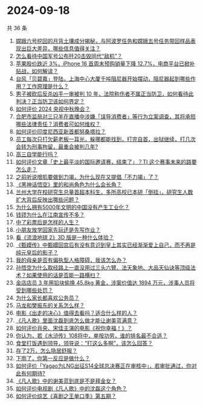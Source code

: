 # 2024-09-18

共 36 条

<!-- BEGIN ZHIHUQUESTIONS -->
<!-- 最后更新时间 Wed Sep 18 2024 06:09:42 GMT+0800 (China Standard Time) -->
1. [嫦娥六号挖回的月背土壤成分揭秘，与阿波罗任务和嫦娥五号任务带回样品表现出巨大差异，哪些信息值得关注？](https://www.zhihu.com/question/667386991)
1. [怎么看待中国军号公布歼20击毁同代“敌机”？](https://www.zhihu.com/question/667342670)
1. [苹果股价跌近 3%，iPhone 16 首周末预购销量下降 12.7%，电商平台已掀补贴战，如何解读？](https://www.zhihu.com/question/667379411)
1. [台风「贝碧嘉」登陆，上海中心大厦千吨阻尼器开始摆动，阻尼器起到哪些作用？工作原理是什么？](https://www.zhihu.com/question/667302016)
1. [男子被砍后反杀凶手一审被判 10 年，法院称伤者不属正当防卫，如何看待此判决？正当防卫该如何界定？](https://www.zhihu.com/question/667297580)
1. [如何评价 2024 央视中秋晚会？](https://www.zhihu.com/question/667422371)
1. [合肥市监局对三只羊在直播中涉嫌「误导消费者」等行为立案调查，其将承担哪些法律责任？消费者可如何维权？](https://www.zhihu.com/question/667389119)
1. [如何评价印度尼西亚新首都努桑塔拉？](https://www.zhihu.com/question/661220622)
1. [员工每次只打欠薪老板一耳光，躲哪都能找到，打完自首，出狱继续，打几次会转为刑事拘留，最重会被判几年?](https://www.zhihu.com/question/661147305)
1. [高三自学能行吗？](https://www.zhihu.com/question/576343236)
1. [如何评价文章「史上最平淡的国际邀请赛，结束了」？TI 这个赛事未来的路要怎么走？](https://www.zhihu.com/question/667315952)
1. [之前听说增肌要做到力竭，为什么现在又提倡「不力竭」了？](https://www.zhihu.com/question/667148988)
1. [《黑神话悟空》里的和尚角色为什么会长角？](https://www.zhihu.com/question/667121473)
1. [兰州大学在校研究生总量首超本科生，多所高校已本研「倒挂」，研究生人数扩大背后反映出哪些问题？](https://www.zhihu.com/question/667321668)
1. [为什么拥有5000年文明的中国没有产生工业化？](https://www.zhihu.com/question/633096567)
1. [钱镠为什么在江南宣传不多？](https://www.zhihu.com/question/666533825)
1. [中了彩票后是怎样的人生？](https://www.zhihu.com/question/456468625)
1. [小朋友放学回家先玩还是先写作业？](https://www.zhihu.com/question/666153813)
1. [看《流浪地球 2》3D 版是一种什么体验？](https://www.zhihu.com/question/667154085)
1. [《甄嬛传》中甄嬛回宫后有没有意识到皇上其实已经渐渐爱上自己，而不再是纯元皇后的影子？](https://www.zhihu.com/question/655782811)
1. [我的母亲是否有偏执型人格障碍，我该怎么办？](https://www.zhihu.com/question/68187662)
1. [孙悟空为什么取经路上一直没用过三头六臂、法天象地、大品天仙诀等顶级法术？如果使用的话是否能一路横扫？](https://www.zhihu.com/question/596192038)
1. [金店店员 3 年用铅块偷换 45.8kg 黄金，涉案价值达 1894 万元，涉事人员将受到哪些处罚？](https://www.zhihu.com/question/667312547)
1. [为什么家长都喜欢公务员？](https://www.zhihu.com/question/655249268)
1. [马龙和樊振东的关系怎么样？](https://www.zhihu.com/question/664544875)
1. [电影《出走的决心》值得去看吗？适合什么样的人？](https://www.zhihu.com/question/665739415)
1. [《凡人歌》里面沈磊到底怎么做才能让谢美蓝满意？](https://www.zhihu.com/question/666791825)
1. [如何评价肖央、宋佳主演的电影《祝你幸福！》？](https://www.zhihu.com/question/666786197)
1. [你认为，若《水浒传》108将中，单按功劳，谁的排名最不合适？](https://www.zhihu.com/question/394995772)
1. [食堂打饭遇到领导，领导说：“打这么多啊”，该怎么回答？](https://www.zhihu.com/question/627379818)
1. [存了2万，怎么隐居舒服？](https://www.zhihu.com/question/666407655)
1. [下雨了，你第一反应是做什么？](https://www.zhihu.com/question/662375821)
1. [如何评价「Yagao为LNG出征S14全球总决赛正在审核中」，若审批通过，你对此有何期待?](https://www.zhihu.com/question/667394324)
1. [《凡人歌》中的谢美蓝到底是不是拜金女？](https://www.zhihu.com/question/666117519)
1. [如何评价电视剧《凡人歌》中的沈磊这个角色？](https://www.zhihu.com/question/666573430)
1. [如何评价综艺《喜剧之王单口季》第五期？](https://www.zhihu.com/question/667033687)
<!-- END ZHIHUQUESTIONS -->
